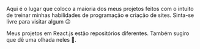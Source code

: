 Aqui é o lugar que coloco a maioria dos meus projetos feitos com o intuito de treinar minhas habilidades de programação e criação de sites. Sinta-se livre para visitar algum 😉

Meus projetos em React.js estão repositórios diferentes. Também sugiro que dê uma olhada neles 👀. 
